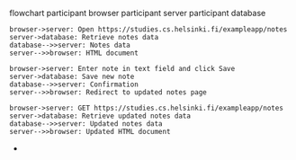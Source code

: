 flowchart
    participant browser
    participant server
    participant database

    browser->server: Open https://studies.cs.helsinki.fi/exampleapp/notes
    server->database: Retrieve notes data
    database-->>server: Notes data
    server-->>browser: HTML document

    browser->server: Enter note in text field and click Save
    server->database: Save new note
    database-->>server: Confirmation
    server-->>browser: Redirect to updated notes page

    browser->server: GET https://studies.cs.helsinki.fi/exampleapp/notes
    server->database: Retrieve updated notes data
    database-->>server: Updated notes data
    server-->>browser: Updated HTML document
-